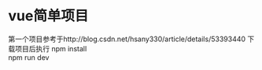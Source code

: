 # vue简单项目
第一个项目参考于http://blog.csdn.net/hsany330/article/details/53393440
下载项目后执行
npm install  
npm run dev 
